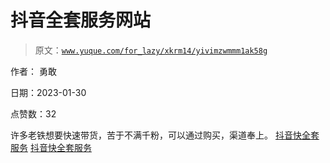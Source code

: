 # 抖音全套服务网站

> 原文：[`www.yuque.com/for_lazy/xkrm14/yivimzwmmm1ak58g`](https://www.yuque.com/for_lazy/xkrm14/yivimzwmmm1ak58g)

作者： 勇敢 

日期：2023-01-30 

点赞数：32 

许多老铁想要快速带货，苦于不满千粉，可以通过购买，渠道奉上。 [抖音快全套服务](http://vip.dou988.top/) [抖音快全套服务](http://vip.dou988.top/) 

